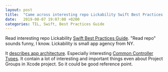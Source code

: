 ```yaml
---
layout: post
title:  "Came across interesting repo Lickability Swift Best Practices Guide"
date:   2019-08-07 19:07:00 +0200
categories: TIL, Swift, Best Practices Guide
---
```

Read interesting repo Lickability [Swift Best Practices Guide](https://github.com/Lickability/swift-best-practices/). "Read repo" sounds funny, I know. Lickability is small app agency from NY.

It [describes app architecture](https://github.com/Lickability/swift-best-practices/blob/master/CombinedDocument.md). Especially interesting [Common Controller Types](https://github.com/Lickability/swift-best-practices/blob/master/CommonControllerTypes.md). It contain a lot of interesting and important things even about Project Groups in Xcode project. So it could be good reference point.

